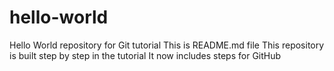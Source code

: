 # hello-world
Hello World repository for Git tutorial
This is README.md file
This repository is built step by step in the tutorial
It now includes steps for GitHub
